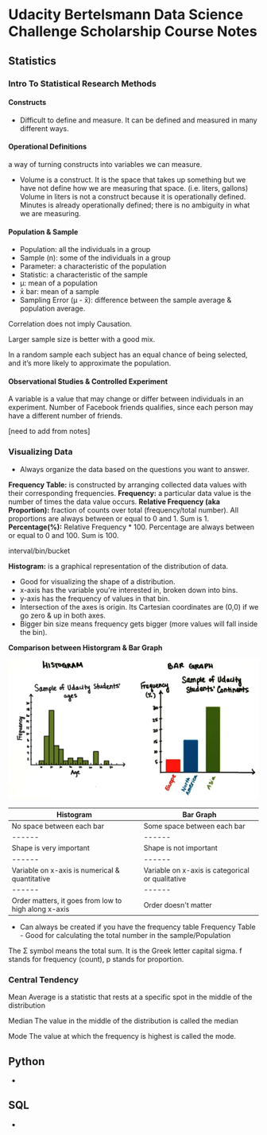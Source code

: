 # Udacity Bertelsmann Data Science Challenge Scholarship Course Notes

## Statistics

### Intro To Statistical Research Methods

#### Constructs
- Difficult to define and measure. It can be defined and measured in many different ways.

#### Operational Definitions
a way of turning constructs into variables we can measure.
- Volume is a construct. It is the space that takes up something but we have not define how we are measuring that space. (i.e. liters, gallons) Volume in liters is not a construct because it is operationally defined. Minutes is already operationally defined; there is no ambiguity in what we are measuring.

#### Population & Sample
- Population: all the individuals in a group
- Sample (n): some of the individuals in a group
- Parameter: a characteristic of the population
- Statistic: a characteristic of the sample
- μ: mean of a population
- x̄ bar: mean of a sample
- Sampling Error (μ - x̄): difference between the sample average & population average.

Correlation does not imply Causation.

Larger sample size is better with a good mix.

In a random sample each subject has an equal chance of being selected, and it’s more likely to approximate the population.

#### Observational Studies & Controlled Experiment

A variable is a value that may change or differ between individuals in an experiment. Number of Facebook friends qualifies, since each person may have a different number of friends.

[need to add from notes]

### Visualizing Data

- Always organize the data based on the questions you want to answer.

**Frequency Table:** is constructed by arranging collected data values with their corresponding frequencies.
**Frequency:** a particular data value is the number of times the data value occurs.
**Relative Frequency (aka Proportion):** fraction of counts over total (frequency/total number). All proportions are always between or equal to 0 and 1. Sum is 1.
**Percentage(%):** Relative Frequency * 100. Percentage are always between or equal to 0 and 100. Sum is 100.


interval/bin/bucket

**Histogram:**
is a graphical representation of the distribution of data.

- Good for visualizing the shape of a distribution.
- x-axis has the variable you're interested in, broken down into bins.
- y-axis has the frequency of values in that bin.
- Intersection of the axes is origin. Its Cartesian coordinates are (0,0) if we go zero & up in both axes.
- Bigger bin size means frequency gets bigger (more values will fall inside the bin).

**Comparison between Historgram & Bar Graph**

![Histogram vs Bar Graph](Screenshots/01.png "Histogram vs Bar Graph")

|Histogram |Bar Graph|
|------|------|
|No space between each bar| Some space between each bar|
|------|------|
|Shape is very important| Shape is not important|
|------|------|
|Variable on x-axis is numerical & quantitative| Variable on x-axis is categorical or qualitative|
|------|------|
|Order matters, it goes from low to high along x-axis| Order doesn't matter|


- Can always be created if you have the frequency table
Frequency Table - Good for calculating the total number in the sample/Population


The Σ symbol means the total sum. It is the Greek letter capital sigma. f stands for frequency (count), p stands for proportion.


### Central Tendency

Mean
Average is a statistic that rests at a specific spot in the middle of the distribution

Median
The value in the middle of the distribution is called the median

Mode
The value at which the frequency is highest is called the mode.



## Python
-

## SQL
-
